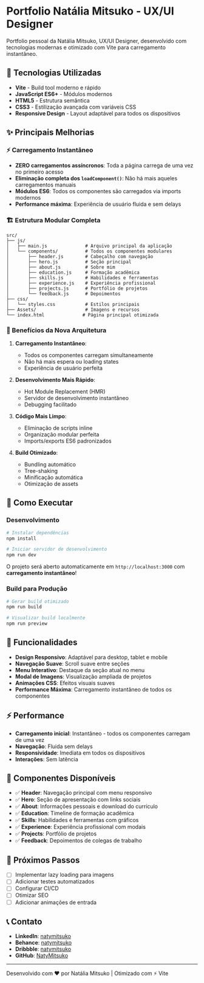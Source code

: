 # Portfolio Natália Mitsuko - UX/UI Designer

Portfolio pessoal da Natália Mitsuko, UX/UI Designer, desenvolvido com tecnologias modernas e otimizado com Vite para carregamento instantâneo.

## 🚀 Tecnologias Utilizadas

- **Vite** - Build tool moderno e rápido
- **JavaScript ES6+** - Módulos modernos
- **HTML5** - Estrutura semântica
- **CSS3** - Estilização avançada com variáveis CSS
- **Responsive Design** - Layout adaptável para todos os dispositivos

## ✨ Principais Melhorias

### ⚡ Carregamento Instantâneo
- **ZERO carregamentos assíncronos**: Toda a página carrega de uma vez no primeiro acesso
- **Eliminação completa dos `loadComponent()`**: Não há mais aqueles carregamentos manuais
- **Módulos ES6**: Todos os componentes são carregados via imports modernos
- **Performance máxima**: Experiência de usuário fluida e sem delays

### 🏗️ Estrutura Modular Completa
```
src/
├── js/
│   ├── main.js              # Arquivo principal da aplicação
│   └── components/          # Todos os componentes modulares
│       ├── header.js        # Cabeçalho com navegação
│       ├── hero.js          # Seção principal
│       ├── about.js         # Sobre mim
│       ├── education.js     # Formação acadêmica
│       ├── skills.js        # Habilidades e ferramentas
│       ├── experience.js    # Experiência profissional
│       ├── projects.js      # Portfólio de projetos
│       └── feedback.js      # Depoimentos
├── css/
│   └── styles.css           # Estilos principais
├── Assets/                  # Imagens e recursos
└── index.html              # Página principal otimizada
```

### 🎯 Benefícios da Nova Arquitetura

1. **Carregamento Instantâneo**: 
   - Todos os componentes carregam simultaneamente
   - Não há mais espera ou loading states
   - Experiência de usuário perfeita

2. **Desenvolvimento Mais Rápido**: 
   - Hot Module Replacement (HMR)
   - Servidor de desenvolvimento instantâneo
   - Debugging facilitado

3. **Código Mais Limpo**:
   - Eliminação de scripts inline
   - Organização modular perfeita
   - Imports/exports ES6 padronizados

4. **Build Otimizado**:
   - Bundling automático
   - Tree-shaking
   - Minificação automática
   - Otimização de assets

## 🚀 Como Executar

### Desenvolvimento
```bash
# Instalar dependências
npm install

# Iniciar servidor de desenvolvimento
npm run dev
```

O projeto será aberto automaticamente em `http://localhost:3000` com **carregamento instantâneo**!

### Build para Produção
```bash
# Gerar build otimizado
npm run build

# Visualizar build localmente
npm run preview
```

## 📱 Funcionalidades

- **Design Responsivo**: Adaptável para desktop, tablet e mobile
- **Navegação Suave**: Scroll suave entre seções
- **Menu Interativo**: Destaque da seção atual no menu
- **Modal de Imagens**: Visualização ampliada de projetos
- **Animações CSS**: Efeitos visuais suaves
- **Performance Máxima**: Carregamento instantâneo de todos os componentes

## ⚡ Performance

- **Carregamento inicial**: Instantâneo - todos os componentes carregam de uma vez
- **Navegação**: Fluida sem delays
- **Responsividade**: Imediata em todos os dispositivos
- **Interações**: Sem latência

## 🎨 Componentes Disponíveis

- ✅ **Header**: Navegação principal com menu responsivo
- ✅ **Hero**: Seção de apresentação com links sociais
- ✅ **About**: Informações pessoais e download do currículo
- ✅ **Education**: Timeline de formação acadêmica
- ✅ **Skills**: Habilidades e ferramentas com gráficos
- ✅ **Experience**: Experiência profissional com modais
- ✅ **Projects**: Portfólio de projetos
- ✅ **Feedback**: Depoimentos de colegas de trabalho

## 🔧 Próximos Passos

- [ ] Implementar lazy loading para imagens
- [ ] Adicionar testes automatizados
- [ ] Configurar CI/CD
- [ ] Otimizar SEO
- [ ] Adicionar animações de entrada

## 📞 Contato

- **LinkedIn**: [natymitsuko](https://www.linkedin.com/in/natymitsuko/)
- **Behance**: [natymitsuko](https://www.behance.net/natymitsuko)
- **Dribbble**: [natymitsuko](https://dribbble.com/natymitsuko)
- **GitHub**: [NatyMitsuko](https://github.com/NatyMitsuko)

---

Desenvolvido com ❤️ por Natália Mitsuko | Otimizado com ⚡ Vite